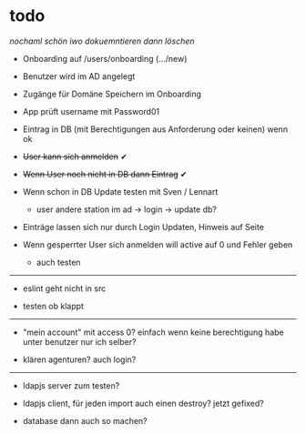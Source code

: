 # todo

_nochaml schön iwo dokuemntieren dann löschen_

- Onboarding auf /users/onboarding (.../new)

- Benutzer wird im AD angelegt

- Zugänge für Domäne Speichern im Onboarding

- App prüft username mit Password01

- Eintrag in DB (mit Berechtigungen aus Anforderung oder keinen) wenn ok

- <s>User kann sich anmelden</s> ✔︎

- <s>Wenn User noch nicht in DB dann Eintrag</s> ✔︎

- Wenn schon in DB Update testen mit Sven / Lennart

  - user andere station im ad -> login -> update db?

- Einträge lassen sich nur durch Login Updaten, Hinweis auf Seite

- Wenn gesperrter User sich anmelden will active auf 0 und Fehler geben

  - auch testen

---

- eslint geht nicht in src

- testen ob klappt

---

- "mein account" mit access 0? einfach wenn keine berechtigung habe unter benutzer nur ich selber?

- klären agenturen? auch login?

---

- ldapjs server zum testen?

- ldapjs client, für jeden import auch einen destroy? jetzt gefixed?

- database dann auch so machen?
